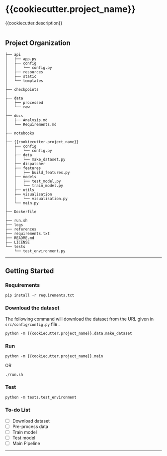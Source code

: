 {{cookiecutter.project_name}}
==============================

{{cookiecutter.description}}



<p align="center">
<img src=""  />
</p>


Project Organization
------------
```
├── api
│   ├── app.py
│   ├── config
│   │   └── config.py
│   ├── resources
│   ├── static
│   └── templates
│   
├── checkpoints
│   
├── data
│   ├── processed
│   └── raw
│   
├── docs
│   ├── Analysis.md
│   └── Requirements.md
│   
├── notebooks
│ 
├── {{cookiecutter.project_name}}
│   ├── config
│   │   └── config.py
│   ├── data
│   │   └── make_dataset.py
│   ├── dispatcher
│   ├── features
│   │   ├── build_features.py
│   ├── models
│   │   ├── test_model.py
│   │   └── train_model.py
│   ├── utils
│   ├── visualisation
│   |   └── visualisation.py
│   └── main.py
│ 
├── Dockerfile
│ 
├── run.sh
├── logs
├── references
├── requirements.txt
├── README.md
├── LICENSE
└── tests
    └── test_environment.py
```
--------


## Getting Started

### Requirements

```
pip install -r requirements.txt
```

### Download the dataset

The following command will download the dataset from the URL given in `src/config/config.py` file .

```
python -m {{cookiecutter.project_name}}.data.make_dataset
```

### Run

```
python -m {{cookiecutter.project_name}}.main
```
OR

```
./run.sh
```

### Test

```
python -m tests.test_environment
```


### To-do List

- [ ] Download dataset
- [ ] Pre-process data
- [ ] Train model
- [ ] Test model
- [ ] Main Pipeline

-------------------------------
